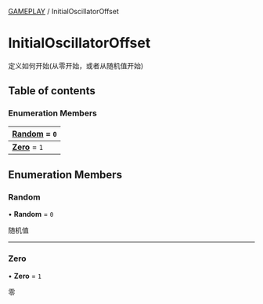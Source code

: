 [GAMEPLAY](../groups/GAMEPLAY.GAMEPLAY.md) / InitialOscillatorOffset

# InitialOscillatorOffset <Badge type="tip" text="Enumeration" /> <Score text="InitialOscillatorOffset" />

定义如何开始(从零开始，或者从随机值开始)

## Table of contents

### Enumeration Members <Score text="Enumeration" /> 
| **[Random](mw.InitialOscillatorOffset.md#random)** = ``0``  |
| :----- |
| **[Zero](mw.InitialOscillatorOffset.md#zero)** = ``1`` |

## Enumeration Members

### Random <Score text="Random" /> 

• **Random** = ``0``

随机值

___

### Zero <Score text="Zero" /> 

• **Zero** = ``1``

零
